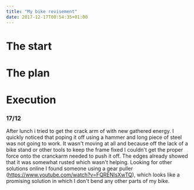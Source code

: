 ```yaml
---
title: "My bike revisement"
date: 2017-12-17T00:54:35+01:00
---
```


# The start

# The plan

# Execution


### 17/12

After lunch i tried to get the crack arm of with new gathered energy. I quickly noticed that poping it off using a hammer and long piece of steel was not going to work. It wasn't moving at all and because off the lack of a bike stand or other tools to keep the frame fixed I couldn't get the proper force onto the cranckarm needed to push it off. The edges already showed that it was somewhat rusted which wasn't helping. Looking for other solutions online I found someone using a gear puller (https://www.youtube.com/watch?v=FQRENlsXwTQ), which looks like a promising solution in which I don't bend any other parts of my bike.
